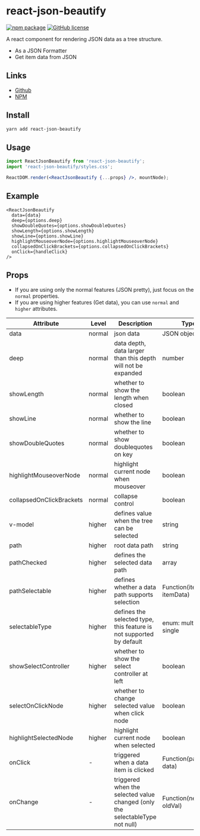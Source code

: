 # react-json-beautify

[![npm package](https://img.shields.io/npm/v/react-json-beautify.svg)](https://www.npmjs.org/package/react-json-beautify)
[![GitHub license](https://img.shields.io/badge/license-MIT-blue.svg)](https://github.com/leezng/vue-json-pretty/blob/master/LICENSE)

A react component for rendering JSON data as a tree structure.

- As a JSON Formatter
- Get item data from JSON

## Links

- [Github](https://github.com/leezng/vue-json-pretty)
- [NPM](https://www.npmjs.com/package/react-json-beautify)

## Install

```bash
yarn add react-json-beautify
```

## Usage

```jsx
import ReactJsonBeautify from 'react-json-beautify';
import 'react-json-beautify/styles.css';

ReactDOM.render(<ReactJsonBeautify {...props} />, mountNode);
```

## Example
```
<ReactJsonBeautify
  data={data}
  deep={options.deep}
  showDoubleQuotes={options.showDoubleQuotes}
  showLength={options.showLength}
  showLine={options.showLine}
  highlightMouseoverNode={options.highlightMouseoverNode}
  collapsedOnClickBrackets={options.collapsedOnClickBrackets}
  onClick={handleClick}
/>
```

## Props

- If you are using only the normal features (JSON pretty), just focus on the `normal` properties.
- If you are using higher features (Get data), you can use `normal` and `higher` attributes.

| Attribute | Level | Description | Type | Default |
|-------- |-------- |-------- |-------- | -------- |
| data | normal | json data | JSON object | - |
| deep | normal | data depth, data larger than this depth will not be expanded | number | Infinity |
| showLength | normal | whether to show the length when closed | boolean | false |
| showLine | normal | whether to show the line | boolean | true |
| showDoubleQuotes | normal | whether to show doublequotes on key | boolean | true |
| highlightMouseoverNode | normal | highlight current node when mouseover | boolean | false |
| collapsedOnClickBrackets | normal | collapse control | boolean | true |
| v-model | higher | defines value when the tree can be selected | string|string[] | -, [] |
| path | higher | root data path | string | root |
| pathChecked | higher | defines the selected data path | array | [] |
| pathSelectable | higher | defines whether a data path supports selection | Function(itemPath, itemData) | - |
| selectableType | higher | defines the selected type, this feature is not supported by default | enum: multiple, single  | - |
| showSelectController | higher | whether to show the select controller at left | boolean | false |
| selectOnClickNode | higher | whether to change selected value when click node | boolean | true |
| highlightSelectedNode | higher | highlight current node when selected | boolean | true |
| onClick  | - | triggered when a data item is clicked | Function(path, data) | - |
| onChange  | - | triggered when the selected value changed (only the selectableType not null) | Function(newVal, oldVal) | - |
